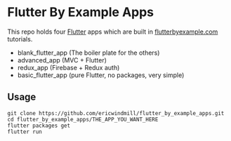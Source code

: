 # Flutter By Example Apps

This repo holds four [Flutter](https://flutter.io) apps which are built in [flutterbyexample.com](https://flutterbyexample.com) tutorials.

* blank_flutter_app (The boiler plate for the others)
* advanced_app (MVC + Flutter)
* redux_app (Firebase + Redux auth)
* basic_flutter_app (pure Flutter, no packages, very simple)

## Usage

```
git clone https://github.com/ericwindmill/flutter_by_example_apps.git
cd flutter_by_example_apps/THE_APP_YOU_WANT_HERE
flutter packages get
flutter run
```